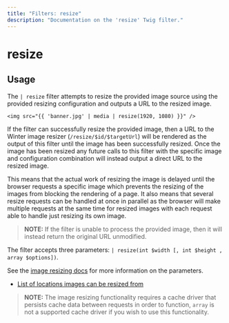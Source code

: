 ```yaml
---
title: "Filters: resize"
description: "Documentation on the 'resize' Twig filter."
---
```

# resize

## Usage

The `| resize` filter attempts to resize the provided image source using the provided resizing configuration and outputs a URL to the resized image.

```twig
<img src="{{ 'banner.jpg' | media | resize(1920, 1080) }}" />
```

If the filter can successfully resize the provided image, then a URL to the Winter image resizer (`/resize/$id/$targetUrl`) will be rendered as the output of this filter until the image has been successfully resized. Once the image has been resized any future calls to this filter with the specific image and configuration combination will instead output a direct URL to the resized image.

This means that the actual work of resizing the image is delayed until the browser requests a specific image which prevents the resizing of the images from blocking the rendering of a page. It also means that several resize requests can be handled at once in parallel as the browser will make multiple requests at the same time for resized images with each request able to handle just resizing its own image.

> **NOTE:** If the filter is unable to process the provided image, then it will instead return the original URL unmodified.

The filter accepts three parameters: `| resize(int $width [, int $height , array $options])`.

See the [image resizing docs](../../docs/services/image-resizing#available-parameters) for more information on the parameters.

- [List of locations images can be resized from](../../docs/services/image-resizing#available-sources)

> **NOTE:** The image resizing functionality requires a cache driver that persists cache data between requests in order to function, `array` is not a supported cache driver if you wish to use this functionality.
